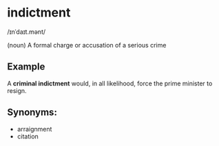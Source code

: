 # indictment

/ɪnˈdaɪt.mənt/

(noun) A formal charge or accusation of a serious crime

## Example

A **criminal indictment** would, in all likelihood, force the prime minister to resign.

## Synonyms: 
+ arraignment
+ citation
